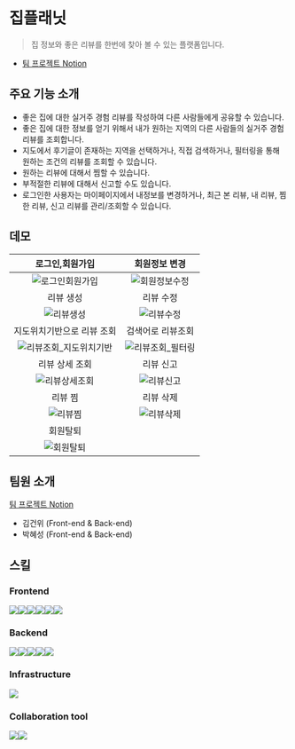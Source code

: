 # 집플래닛

> 집 정보와 좋은 리뷰를 한번에 찾아 볼 수 있는 플랫폼입니다.

- [팀 프로젝트 Notion](https://fifth-value-a2f.notion.site/d6a79d46b2f24d8cbe7fc137fcaeca35)

## 주요 기능 소개

- 좋은 집에 대한 실거주 경험 리뷰를 작성하여 다른 사람들에게 공유할 수 있습니다.
- 좋은 집에 대한 정보를 얻기 위해서 내가 원하는 지역의 다른 사람들의 실거주 경험 리뷰를 조회합니다.
- 지도에서 후기글이 존재하는 지역을 선택하거나, 직접 검색하거나, 필터링을 통해 원하는 조건의 리뷰를 조회할 수 있습니다.
- 원하는 리뷰에 대해서 찜할 수 있습니다.
- 부적절한 리뷰에 대해서 신고할 수도 있습니다.
- 로그인한 사용자는 마이페이지에서 내정보를 변경하거나, 최근 본 리뷰, 내 리뷰, 찜한 리뷰, 신고 리뷰를 관리/조회할 수 있습니다.

## 데모

|                                                       로그인,회원가입                                                        |                                                     회원정보 변경                                                      |
| :--------------------------------------------------------------------------------------------------------------------------: | :--------------------------------------------------------------------------------------------------------------------: |
|    ![로그인회원가입](https://github.com/ghdl023/zipplanet-frontend/assets/44239297/7d07c2a0-93f0-4e33-978c-53150fa573ae)     |  ![회원정보수정](https://github.com/ghdl023/zipplanet-frontend/assets/44239297/58a7b46b-d5f2-4228-a25d-33aa16c95730)   |
|                                                          리뷰 생성                                                           |                                                       리뷰 수정                                                        |
|       ![리뷰생성](https://github.com/ghdl023/zipplanet-frontend/assets/44239297/ab702199-9199-465d-ad9a-3e2bfe11e740)        |    ![리뷰수정](https://github.com/ghdl023/zipplanet-frontend/assets/44239297/5fa800c0-ad66-4c6c-837e-703cfbba7865)     |
|                                                  지도위치기반으로 리뷰 조회                                                  |                                                   검색어로 리뷰조회                                                    |
| ![리뷰조회_지도위치기반](https://github.com/ghdl023/zipplanet-frontend/assets/44239297/0fac0449-ac2a-47d7-af2c-db36b471c87e) | ![리뷰조회_필터링](https://github.com/ghdl023/zipplanet-frontend/assets/44239297/0c6951cf-e1ce-40c9-9f23-7fe8681cff91) |
|                                                        리뷰 상세 조회                                                        |                                                       리뷰 신고                                                        |
|     ![리뷰상세조회](https://github.com/ghdl023/zipplanet-frontend/assets/44239297/06275832-9bbe-4728-a4b8-63f15e04320f)      |    ![리뷰신고](https://github.com/ghdl023/zipplanet-frontend/assets/44239297/1df493bc-bd2e-471c-b9ed-28afd72be00d)     |
|                                                           리뷰 찜                                                            |                                                       리뷰 삭제                                                        |
|        ![리뷰찜](https://github.com/ghdl023/zipplanet-frontend/assets/44239297/5ed9d1b2-0275-43d5-9ade-37986cd13203)         |    ![리뷰삭제](https://github.com/ghdl023/zipplanet-frontend/assets/44239297/6536cad8-7b53-408f-b944-c73ac716c466)     |
|                                                           회원탈퇴                                                           |                                                                                                                        |
|       ![회원탈퇴](https://github.com/ghdl023/zipplanet-frontend/assets/44239297/daf66156-a1e7-41b4-b9b3-fa4a654a1c1a)        |                                                                                                                        |

## 팀원 소개

[팀 프로젝트 Notion](https://fifth-value-a2f.notion.site/1241527edf9240a691cccf9c280efa91)

- 김건위 (Front-end & Back-end)
- 박혜성 (Front-end & Back-end)

## 스킬

### Frontend

<img src="https://img.shields.io/badge/html5-E34F26?style=for-the-badge&logo=html5&logoColor=white"><img src="https://img.shields.io/badge/css-1572B6?style=for-the-badge&logo=css3&logoColor=white"><img src="https://img.shields.io/badge/javascript-F7DF1E?style=for-the-badge&logo=javascript&logoColor=black"><img src="https://img.shields.io/badge/react-61DAFB?style=for-the-badge&logo=react&logoColor=black"><img src="https://camo.githubusercontent.com/cbd019489dcca72d1fef0ce9e36d725d26108c90ca2f9cb181003c1478146e29/68747470733a2f2f696d672e736869656c64732e696f2f62616467652f766974652d3634364346463f7374796c653d666f722d7468652d6261646765266c6f676f3d76697465266c6f676f436f6c6f723d7768697465"><img src="https://camo.githubusercontent.com/76142df874f13e3cbf5219894f07b4d7c2a908edffe5868fbde475c0a56e32bb/68747470733a2f2f696d672e736869656c64732e696f2f62616467652f5265636f696c2d3030373545423f7374796c653d666f722d7468652d6261646765">

### Backend

<img src="https://img.shields.io/badge/spring-6DB33F?style=for-the-badge&logo=spring&logoColor=white"/><img src="https://img.shields.io/badge/springboot-6DB33F?style=for-the-badge&logo=springboot&logoColor=white"/><img src="https://img.shields.io/badge/gradle-02303A?style=for-the-badge&logo=gradle&logoColor=white"><img src="https://img.shields.io/badge/mybatis-000000?style=for-the-badge&logo=mybatis&logoColor=black"><img src="https://img.shields.io/badge/oracle-F80000?style=for-the-badge&logo=oracle&logoColor=white">

### Infrastructure

<img src="https://camo.githubusercontent.com/eaf6ae11364627f139aef208c6b4f2bb442d93f65a319ac92b4b11913107e860/68747470733a2f2f696d672e736869656c64732e696f2f62616467652f47697448756220416374696f6e732d3230383846463f7374796c653d666f722d7468652d6261646765266c6f676f3d47697448756220416374696f6e73266c6f676f436f6c6f723d7768697465">

### Collaboration tool

<img src="https://camo.githubusercontent.com/8d433710b84192cd318b602aadcf296eed6c443fea42c2f06fba2ce65a49a412/68747470733a2f2f696d672e736869656c64732e696f2f62616467652f4769742d4630353033323f7374796c653d666f722d7468652d6261646765266c6f676f3d476974266c6f676f436f6c6f723d7768697465"><img src="https://camo.githubusercontent.com/58b52a76b018c2ff2c079b2ebd024caa3bde71fc94b8e4d92eec8f95c277d86a/68747470733a2f2f696d672e736869656c64732e696f2f62616467652f6e6f74696f6e2d3030303030303f7374796c653d666f722d7468652d6261646765266c6f676f3d6e6f74696f6e266c6f676f436f6c6f723d7768697465"/>
